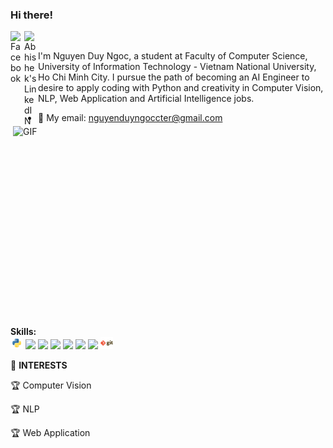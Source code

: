 ### Hi there! 
<a href="https://www.facebook.com/ngoc.nguyenduy.5836711">
  <img align="left" alt="Facebook" width="22px" src="https://upload.wikimedia.org/wikipedia/commons/thumb/b/b8/2021_Facebook_icon.svg/2048px-2021_Facebook_icon.svg.png" />
</a>
<a href="https://www.linkedin.com/in/nguy%E1%BB%85n-duy-ng%E1%BB%8Dc-42a395229/">
  <img align="left" alt="Abhishek's LinkedIN" width="22px" src="https://raw.githubusercontent.com/peterthehan/peterthehan/master/assets/linkedin.svg" />
</a>
<br />

I'm Nguyen Duy Ngoc, a student at Faculty of Computer Science, University of Information Technology - Vietnam National University, Ho Chi Minh City. I pursue the path of becoming an AI Engineer to  desire to apply coding with Python and creativity in Computer Vision, NLP, Web Application and Artificial Intelligence jobs.


  <img align="right" alt="GIF" src="https://github.com/abhisheknaiidu/abhisheknaiidu/blob/master/code.gif?raw=true" width="500" height="320" />
  
- 💼 My email: nguyenduyngoccter@gmail.com

**Skills:**  
<code><img height="20" src="https://raw.githubusercontent.com/github/explore/80688e429a7d4ef2fca1e82350fe8e3517d3494d/topics/python/python.png"></code>
<code><img height="20" src="https://1000logos.net/wp-content/uploads/2021/11/Docker-Logo-2013.png"></code>
<code><img height="20" src="https://upload.wikimedia.org/wikipedia/commons/thumb/1/10/PyTorch_logo_icon.svg/1200px-PyTorch_logo_icon.svg.png"></code>
<code><img height="20" src="https://upload.wikimedia.org/wikipedia/commons/thumb/2/2d/Tensorflow_logo.svg/1915px-Tensorflow_logo.svg.png"></code>
<code><img height="20" src="https://www.pngitem.com/pimgs/m/197-1973343_sql-database-icon-png-transparent-png.png"></code>
<code><img height="20" src="https://upload.wikimedia.org/wikipedia/commons/thumb/f/f1/Icons8_flat_linux.svg/768px-Icons8_flat_linux.svg.png"></code>
<cpde><img height="20" src="https://icon-library.com/images/django-icon/django-icon-0.jpg"></code>
<code><img height="20" src="https://raw.githubusercontent.com/github/explore/80688e429a7d4ef2fca1e82350fe8e3517d3494d/topics/git/git.png"></code>


🚧 **INTERESTS**
<!-- TODO-IST:START -->
🏆  Computer Vision         

🏆  NLP                 

🏆  Web Application         

<!-- TODO-IST:END -->




